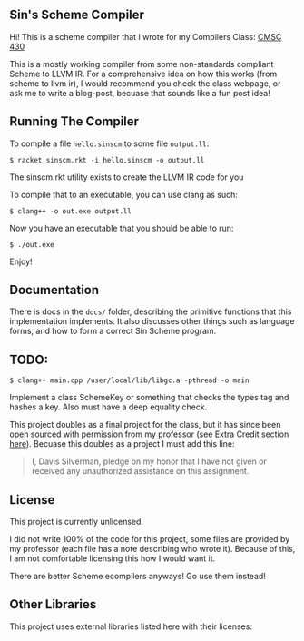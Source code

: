 ## Sin's Scheme Compiler ##

Hi! This is a scheme compiler that I wrote for my Compilers Class:
[CMSC 430](https://www.cs.umd.edu/class/fall2017/cmsc430/)

This is a mostly working compiler from some non-standards compliant Scheme to LLVM IR.
For a comprehensive idea on how this works (from scheme to llvm ir),
I would recommend you check the class webpage, or ask me to write a blog-post,
becuase that sounds like a fun post idea!

## Running The Compiler ##

To compile a file `hello.sinscm` to some file `output.ll`:

`$ racket sinscm.rkt -i hello.sinscm -o output.ll`

The sinscm.rkt utility exists to create the LLVM IR code for you

To compile that to an executable, you can use clang as such:

`$ clang++ -o out.exe output.ll`

Now you have an executable that you should be able to run:

`$ ./out.exe`

Enjoy!


## Documentation ##

There is docs in the `docs/` folder,
describing the primitive functions that this implementation implements.
It also discusses other things such as language forms,
and how to form a correct Sin Scheme program.


## TODO: ##

`$ clang++ main.cpp /user/local/lib/libgc.a -pthread -o main`

Implement a class SchemeKey or something that checks the types tag and hashes a key.
Also must have a deep equality check.



This project doubles as a final project for the class,
but it has since been open sourced with permission from my professor
(see Extra Credit section
[here](https://www.cs.umd.edu/class/fall2017/cmsc430/final.html)).
Becuase this doubles as a project I must add this line:

> I, Davis Silverman, pledge on my honor that I have not given or received any
unauthorized assistance on this assignment.

## License ##

This project is currently unlicensed.

I did not write 100% of the code for this project,
some files are provided by my professor
(each file has a note describing who wrote it).
Because of this, I am not comfortable licensing this how I would want it.

There are better Scheme ecompilers anyways! Go use them instead!



## Other Libraries ##

This project uses external libraries listed here with their licenses:


